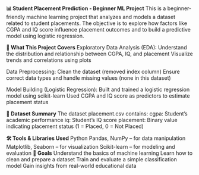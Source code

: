 **📊 Student Placement Prediction - Beginner ML Project**
This is a beginner-friendly machine learning project that analyzes and models a dataset related to student placements. The objective is to explore how factors like CGPA and IQ score influence placement outcomes and to build a predictive model using logistic regression.

**🧠 What This Project Covers**
Exploratory Data Analysis (EDA):
Understand the distribution and relationship between CGPA, IQ, and placement
Visualize trends and correlations using plots

Data Preprocessing:
Clean the dataset (removed index column)
Ensure correct data types and handle missing values (none in this dataset)

Model Building (Logistic Regression):
Built and trained a logistic regression model using scikit-learn
Used CGPA and IQ score as predictors to estimate placement status

**📁 Dataset Summary**
The dataset placement.csv contains:
cgpa: Student’s academic performance
iq: Student’s IQ score
placement: Binary value indicating placement status (1 = Placed, 0 = Not Placed)

**🛠️ Tools & Libraries Used**
Python
Pandas, NumPy – for data manipulation
Matplotlib, Seaborn – for visualization
Scikit-learn – for modeling and evaluation
**🎯 Goals**
Understand the basics of machine learning
Learn how to clean and prepare a dataset
Train and evaluate a simple classification model
Gain insights from real-world educational data



